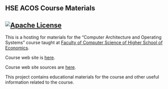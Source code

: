 HSE ACOS Course Materials
----------------------------------------------------------------------------------------------------
[![Apache License](https://img.shields.io/badge/license-Apache%202-blue.svg)](LICENSE)
----------------------------------------------------------------------------------------------------

This is a hosting for materials for the “Computer Architecture and Operating Systems” course
taught at [Faculty of Computer Science of Higher School of Economics](https://cs.hse.ru/en/).

Course web site is [here](https://andrewt0301.github.io/hse-acos-course/).

Course web site sources are [here](docs/index.md).

This project contains educational materials for the course and other useful information related to
the course.
